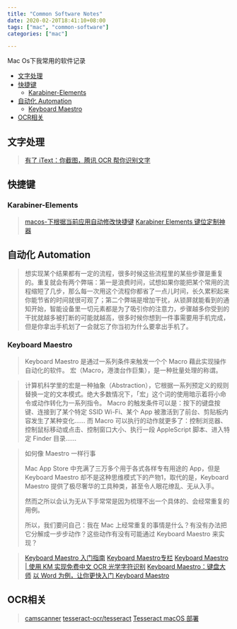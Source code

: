 ```yaml
---
title: "Common Software Notes"
date: 2020-02-20T18:41:10+08:00
tags: ["mac", "common-software"]
categories: ["mac"]

---
```


Mac Os下我常用的软件记录 
<!--more-->


<!-- vim-markdown-toc GFM -->

* [文字处理](#文字处理)
* [快捷键](#快捷键)
    * [Karabiner-Elements](#karabiner-elements)
* [自动化 Automation](#自动化-automation)
    * [Keyboard Maestro](#keyboard-maestro)
* [OCR相关](#ocr相关)

<!-- vim-markdown-toc -->


## 文字处理

> [有了 iText：你截图，腾讯 OCR 帮你识别文字](https://sspai.com/post/42059)

## 快捷键

### Karabiner-Elements

> [macos-下根据当前应用自动修改快捷键](https://medium.com/@invisprints/macos-%E4%B8%8B%E6%A0%B9%E6%8D%AE%E5%BD%93%E5%89%8D%E5%BA%94%E7%94%A8%E8%87%AA%E5%8A%A8%E4%BF%AE%E6%94%B9%E5%BF%AB%E6%8D%B7%E9%94%AE-a7795f571f47)
> [Karabiner Elements 键位定制神器](https://zhuanlan.zhihu.com/p/28638165)




## 自动化 Automation

> 想实现某个结果都有一定的流程，很多时候这些流程里的某些步骤是重复的。重复就会有两个弊端：第一是浪费时间，试想如果你能把某个常用的流程缩短了几步，那么每一次用这个流程你都省了一点儿时间，长久累积起来你能节省的时间就很可观了；第二个弊端是增加干扰，从锁屏就能看到的通知开始，智能设备里一切元素都是为了吸引你的注意力，步骤越多你受到的干扰就越多被打断的可能就越高，很多时候你想到一件事需要用手机完成，但是你拿出手机划了一会就忘了你当初为什么要拿出手机了。

### Keyboard Maestro 

> Keyboard Maestro 是通过一系列条件来触发一个个 Macro 藉此实现操作自动化的软件。
> 宏（Macro，港澳台作巨集），是一种批量处理的称谓。

> 计算机科学里的宏是一种抽象（Abstraction），它根据一系列预定义的规则替换一定的文本模式。绝大多数情况下，「宏」这个词的使用暗示着将小命令或动作转化为一系列指令。
> Macro 的触发条件可以是：按下的键盘按键、连接到了某个特定 SSID Wi-Fi、某个 App 被激活到了前台、剪贴板内容发生了某种变化……
> 而 Macro 可以执行的动作就更多了：控制浏览器、控制鼠标移动或点击、控制窗口大小、执行一段 AppleScript 脚本、进入特定 Finder 目录……

> 如何像 Maestro 一样行事
>
> Mac App Store 中充满了三万多个用于各式各样专有用途的 App，但是 Keyboard Maestro 却不是这种思维模式下的产物1，取代的是，Keyboard Maestro 提供了极尽奢华的工具种类，甚至令人眼花缭乱、无从入手。
> 
> 然而之所以会认为无从下手常常是因为梳理不出一个具体的、会经常重复的用例。
> 
> 所以，我们要问自己：我在 Mac 上经常重复的事情是什么？有没有办法把它分解成一步步动作？这些动作有没有可能通过 Keyboard Maestro 来实现？



> [Keyboard Maestro 入门指南](https://sspai.com/post/36442#04)
> [Keyboard Maestro专栏](https://sspai.com/search/post/Keyboard%20Maestro)
> [Keyboard Maestro | 使用 KM 实现免费中文 OCR 光学字符识别](https://zhuanlan.zhihu.com/p/60286600)
> [Keyboard Maestro：键盘大师](https://www.waerfa.com/keyboard-maestro/3)
> [以 Word 为例，让你更快入门 Keyboard Maestro](https://medium.com/@JannerChang/%E4%BB%A5-word-%E4%B8%BA%E4%BE%8B-%E8%AE%A9%E4%BD%A0%E6%9B%B4%E5%BF%AB%E5%85%A5%E9%97%A8-keyboard-maestro-aad2c30f14bf)



## OCR相关

> [camscanner](https://camscanner.iluoxiao.com/others/others)
> [tesseract-ocr/tesseract](https://github.com/tesseract-ocr/tesseract)
> [Tesseract macOS 部署](https://www.linhey.com/2018/01/01/[%E5%9B%BE%E5%83%8F%E8%AF%86%E5%88%AB]Tesseract%E9%83%A8%E7%BD%B2%E4%B8%8E%E4%BD%BF%E7%94%A8/)




